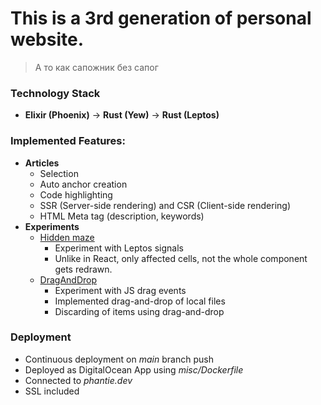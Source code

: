 # This is a 3rd generation of personal website.

> А то как сапожник без сапог

### Technology Stack
- **Elixir (Phoenix)** → **Rust (Yew)** → **Rust (Leptos)**

### Implemented Features:
- **Articles**
    - Selection
    - Auto anchor creation
    - Code highlighting
    - SSR (Server-side rendering) and CSR (Client-side rendering)
    - HTML Meta tag (description, keywords)
- **Experiments**
    - [Hidden maze](/experiment/maze)
        - Experiment with Leptos signals
        - Unlike in React, only affected cells, not the whole component gets redrawn.
    - [DragAndDrop](/experiment/dragndrop)
        - Experiment with JS drag events
        - Implemented drag-and-drop of local files
        - Discarding of items using drag-and-drop


### Deployment

- Continuous deployment on *main* branch push
- Deployed as DigitalOcean App using *misc/Dockerfile*
- Connected to *phantie.dev*
- SSL included
